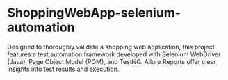 # ShoppingWebApp-selenium-automation
Designed to thoroughly validate a shopping web application, this project features a test automation framework developed with Selenium WebDriver (Java), Page Object Model (POM), and TestNG. Allure Reports offer clear insights into test results and execution.
